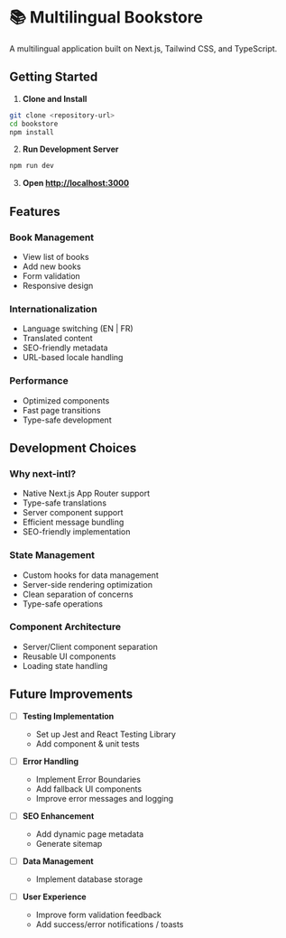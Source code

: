 # 📚 Multilingual Bookstore
A multilingual application built on Next.js, Tailwind CSS, and TypeScript.

## Getting Started

1. **Clone and Install**
```bash
git clone <repository-url>
cd bookstore
npm install
```

2. **Run Development Server**
```bash
npm run dev
```

3. **Open [http://localhost:3000](http://localhost:3000)**

## Features

### Book Management
- View list of books
- Add new books
- Form validation
- Responsive design

### Internationalization
- Language switching (EN | FR)
- Translated content
- SEO-friendly metadata
- URL-based locale handling

### Performance
- Optimized components
- Fast page transitions
- Type-safe development

## Development Choices

### Why next-intl?
- Native Next.js App Router support
- Type-safe translations
- Server component support
- Efficient message bundling
- SEO-friendly implementation

### State Management
- Custom hooks for data management
- Server-side rendering optimization
- Clean separation of concerns
- Type-safe operations

### Component Architecture
- Server/Client component separation
- Reusable UI components
- Loading state handling

## Future Improvements

- [ ] **Testing Implementation**
  - Set up Jest and React Testing Library
  - Add component & unit tests

- [ ] **Error Handling**
  - Implement Error Boundaries
  - Add fallback UI components
  - Improve error messages and logging

- [ ] **SEO Enhancement**
  - Add dynamic page metadata
  - Generate sitemap

- [ ] **Data Management**
  - Implement database storage

- [ ] **User Experience**
  - Improve form validation feedback
  - Add success/error notifications / toasts
